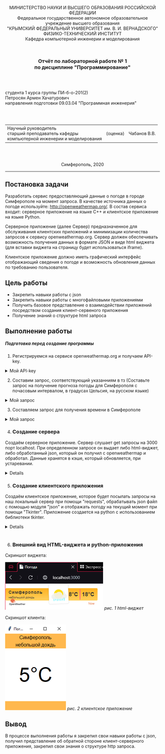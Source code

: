 
<p align="center">МИНИСТЕРСТВО НАУКИ  И ВЫСШЕГО ОБРАЗОВАНИЯ РОССИЙСКОЙ ФЕДЕРАЦИИ<br>
Федеральное государственное автономное образовательное учреждение высшего образования<br>
"КРЫМСКИЙ ФЕДЕРАЛЬНЫЙ УНИВЕРСИТЕТ им. В. И. ВЕРНАДСКОГО"<br>
ФИЗИКО-ТЕХНИЧЕСКИЙ ИНСТИТУТ<br>
Кафедра компьютерной инженерии и моделирования</p>
<br>
<h3 align="center">Отчёт по лабораторной работе № 1<br> по дисциплине "Программирование"</h3>
<br><br>
<p>студента 1 курса группы ПИ-б-о-201(2)<br>
Петросян Армен Хачатурович<br>
направления подготовки 09.03.04 "Программная инженерия"</p>
<br><br>
<table>
<tr><td>Научный руководитель<br> старший преподаватель кафедры<br> компьютерной инженерии и моделирования</td>
<td>(оценка)</td>
<td>Чабанов В.В.</td>
</tr>
</table>
<br><br>
<p align="center">Симферополь, 2020</p>
<hr>

## Постановка задачи

Разработать сервис предоставляющий данные о погоде в городе Симферополе на момент запроса. В качестве источника данных о погоде используйте: http://openweathermap.org/. В состав сервиса входит: серверное приложение на языке С++ и клиентское приложение на языке Python.

Серверное приложение (далее Сервер) предназначенное для обслуживания клиентских приложений и минимизации количества запросов к сервису openweathermap.org. Сервер должен обеспечивать возможность получения данных в формате JSON и виде html виджета (для вставки виджета на страницу будет использоваться iframe).

Клиентское приложение должно иметь графический интерфейс отображающий сведения о погоде и возможность обновления данных по требованию пользователя.

## Цель работы

- Закрепить навыки работы с json
- Закрепить навыки работы с многофайловыми приложениями
- Получить базовое представление о взаимодействии приложений посредством создания клиент-сервеного приложения
- Получение знаний о структуре html запроса

## Выполнение работы

##### Подготовка перед создание программы

1. Регистрируемся на сервисе openweathermap.org и получаем API-key.
<details>
  <summary>Мой API-key</summary>

  ```
  ff1484a9c853eaf0e82bdeee8b3cae19
  ```
</details>

2. Составим запрос, соответствующий указанниям в тз (Составьте запрос на получение прогноза погоды для Симферополя с почасовым интервалом, в градусах Цельсия, на русском языке)
<details>
  <summary>Мой запрос</summary>

  ```
  http://api.openweathermap.org/data/2.5/onecall?id=524901&appid=ff1484a9c853eaf0e82bdeee8b3cae19&lang=ru&units=metric&lat=44.95719&lon=34.11079&exclude=current,minutely,daily,alerts
  ```
</details>

3. Составляем запрос для получения времени в Симферополе
<details>
<summary>Мой запрос</summary>

  ```
http://worldtimeapi.org/api/timezone/Europe/Simferopol
  ```
</details>

4.  ### Создание сервера

Создаём серверное приложение. Сервер слушает get запросы на 3000 порт localhost. При определенном запросе он выдает либо html-виджет, либо обработанный json, который он получил с openweathermap и обработал. Данные хранятся в кэше, который обновляется, при устаревании.

<details>

```C++
#define _CRT_SECURE_NO_WARNINGS
#include <iostream>
#include <string>
#include <fstream>
#include <chrono>
#include <iomanip>
#include <json/json.hpp>
#include <cpp_httplib/httplib.h>

using json = nlohmann::json;
using namespace httplib;

std::string html_str;


void json_init(const Result& res, json& new_json)
{
    if (res)
    {
        if (res->status == 200)
            new_json = json::parse(res->body);
        else
            std::cout << "Status code: " << res->status << std::endl;
    }
    else
    {
        auto err = res.error();
        std::cout << "Error code: " << err << std::endl;
    }
}

std::string current_time_str()
{
    auto current_time = std::chrono::system_clock::now();

    std::time_t current_time_t = std::chrono::system_clock::to_time_t(current_time);
    std::string date_new;
    date_new = ctime(&current_time_t);

    std::string time_now;
    if (date_new[11] != '0')
        time_now += date_new[11];
    time_now += date_new[12];
    return time_now;
}

int current_time_int()
{
    auto current_time = std::chrono::system_clock::now();

    std::time_t current_time_t = std::chrono::system_clock::to_time_t(current_time);
    std::string date_new;
    date_new = ctime(&current_time_t);

    std::string time_now;
    if (date_new[11] != '0')
        time_now += date_new[11];
    time_now += date_new[12];

    return atoi(time_now.c_str());
}

void html_editing(std::string& html_str, const std::string& raw_arg, const std::string& arg)
{
    size_t position = html_str.find(raw_arg);
    while (position != std::string::npos)
    {
        html_str.replace(position, raw_arg.size(), arg);
        position = html_str.find(raw_arg, position + arg.size());
    }
}

void gen_response(const Request& req, Response& res) 
{
    html_editing(html_str, "{hourly[i].temp}", current_time_str());

    json tmp;
    std::fstream cache("cache.txt");

    if (!cache.is_open())
        std::cerr << "Error!\nFile not open\n";
    else
        cache >> tmp;

    std::string description_raw = tmp[current_time_int()]["description"].dump();
    
    std::string description;
    for (int i = 0; i < description_raw.size(); i++)
        if (description_raw[i] != char(34) && description_raw[i] != '\\')
            description += description_raw[i];

    html_editing(html_str, "{hourly[i].weather[0].description}", description);

    std::string icon_raw = tmp[current_time_int()]["icon"].dump();
    std::string icon;
    for (int i = 0; i < icon_raw.size(); i++)
        if (icon_raw[i] != char(34) && icon_raw[i] != '\\')
            icon += icon_raw[i];

    html_editing(html_str, "{hourly[i].weather[0].icon}", icon);
  
    cache.close();
    res.set_content(html_str, "text/html;charset=utf-8");
}

void gen_response_raw(const Request& req, Response& res) 
{
    std::fstream cache("cache.txt");
    std::string rawR;
    if (cache.is_open())
        getline(cache, rawR, '\0');
    else
    {
        std::cerr << "Error!\nFile not open\n";
        return;
    }
    std::string raw;
    for (int i = 0; i < rawR.length(); i++)
    {
        if (rawR[i] == '\\')
        {
            i++;
            continue;
        }
        raw += rawR[i];
    }

    res.set_content(raw, "text/plain;charset=utf-8");
}

int main() {
    Server svr;
    

    Client openweather_cli("http://api.openweathermap.org");
    auto openweather_res = openweather_cli.Get("/data/2.5/onecall?id=524901&appid=ff1484a9c853eaf0e82bdeee8b3cae19&lang=ru&units=metric&lat=44.95719&lon=34.11079&exclude=current,minutely,daily,alerts");

    json openweather_json;
    json_init(openweather_res, openweather_json);
 
    Client worldtime_cli("http://worldtimeapi.org");
    auto worldtime_res = worldtime_cli.Get("/api/timezone/Europe/Simferopol");
    
    json worldtime_json;
    json_init(worldtime_res, worldtime_json);
  
    json tmp = json::array();

    json* tmp_arr = new json[48];

    for (int i = 0; i < 48; i++)
    {
        tmp_arr[i]["time"] = i;
        tmp_arr[i]["temp"] = (int)openweather_json["hourly"][i]["temp"];
        std::string  description  = openweather_json["hourly"][i]["weather"][0]["description"].dump();
        std::string icon = openweather_json["hourly"][i]["weather"][0]["icon"].dump();
        tmp_arr[i]["icon"] = icon;
        tmp_arr[i]["description"] = description;
        tmp[i] = tmp_arr[i];
    }

    delete[] tmp_arr;
    
    std::string cache_str = tmp.dump();
    std::ofstream cache("cache.txt");

    if (!cache.is_open())
        std::cerr << "Error!\nFile not open\n";
    else
        cache << cache_str;
    cache.close();

    std::ifstream html_file("widget.html");

    if (html_file.is_open())
        getline(html_file, html_str, '\0');
    else    
        std::cerr << "Error!\nFile not open\n";

    html_file.close();


    svr.Get("/", gen_response);
    svr.Get("/raw", gen_response_raw);

    std::cout << "\nStart server... OK\n";
    svr.listen("localhost", 3000);
    return 0;
}
```
</details>

5.  ### Создание клиентского приложения
Создаём клиентское приложение, которое будет посылать запросы на наш локальный сервер при помощи "requests", обрабатывать json файл с помощью модуля "json" и отображать погоду на текущий момент при помощи "Tkinter". Приложение создается на python с использованием библиотеки tkinter. 

<details>


```python
from tkinter import *
import requests
import json
import datetime


def refresh(event=None):
    try:
        res = requests.get('http://localhost:3000/raw').content.decode("utf8")
        data = json.loads(res)

        current_time = datetime.datetime.now().hour
        description.config(text=str(data[current_time]["description"]))
        temp.config(text=str((data[current_time]["temp"])) + "°C")
    except requests.exceptions.ConnectionError:
        pass


root = Tk()
root.title("Погода")
root.pack_propagate(0)
root.bind("<Button-1>", refresh)
root.geometry("200x250")


top_frame = Frame(root, bg="#ffb84d", width=100, height=30)
top_frame.pack(side=TOP, fill=X)

middle_frame = Frame(root, bg="#ffffff",  width=100, height=30*3)
middle_frame.pack(expand=True, fill=BOTH)

bottom_frame = Frame(root, bg="#ffb84d", width=100, height=30)
bottom_frame.pack(side=BOTTOM, fill=X)


city = Label(top_frame, font=("Arial Bold", 12), text="Симферополь", bg="#ffb84d")
description = Label(top_frame, font=("Arial", 12), bg="#ffb84d")
temp = Label(middle_frame, font=("Arial Bold", 48), bg="#ffffff")

city.pack(pady=0)
description.pack(pady=0)
temp.pack(expand=True)

refresh()
root.mainloop()

```
</details>
<br>



6. ### Внешний вид HTML-виджета и python-приложения


 
Скриншот виджета:

![](./images/1.jpg)
*рис. 1 html-виджет*

Скриншот клиента:

![](./images/2.jpg)
*рис. 2 клиентское приложение*

## Вывод

В процессе выполнения работы я закрепил свои навыки работы с json, получил представление об обратной стороне клиент-серверного приложения, закрепил свои знания о структуре http запроса.